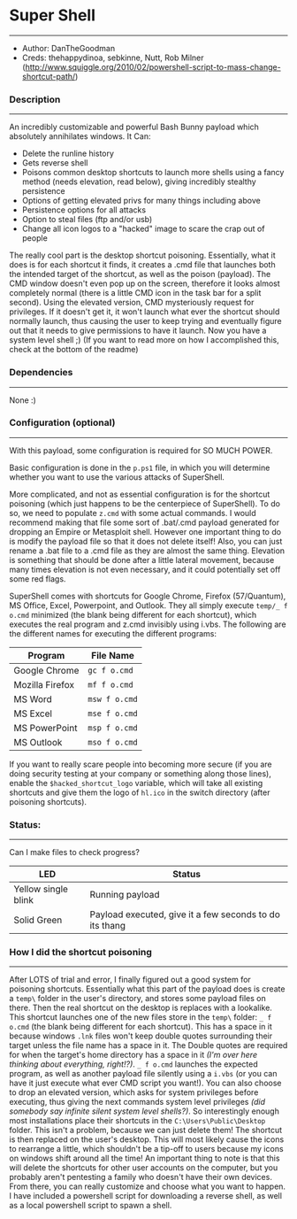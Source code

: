 # Super Shell
---
- Author: DanTheGoodman
- Creds: thehappydinoa, sebkinne, Nutt, Rob Milner (http://www.squiggle.org/2010/02/powershell-script-to-mass-change-shortcut-path/)

### Description
---
An incredibly customizable and powerful Bash Bunny payload which absolutely annihilates windows.
It Can:
- Delete the runline history
- Gets reverse shell
- Poisons common desktop shortcuts to launch more shells using a fancy method (needs elevation, read below), giving incredibly stealthy persistence
- Options of getting elevated privs for many things including above
- Persistence options for all attacks
- Option to steal files (ftp and/or usb)
- Change all icon logos to a "hacked" image to scare the crap out of people

The really cool part is the desktop shortcut poisoning. Essentially, what it does is for each shortcut it finds, it creates a .cmd file that launches both the intended target of the shortcut, as well as the poison (payload). The CMD window doesn't even pop up on the screen, therefore it looks almost completely normal (there is a little CMD icon in the task bar for a split second). Using the elevated version, CMD mysteriously request for privileges. If it doesn't get it, it won't launch what ever the shortcut should normally launch, thus causing the user to keep trying and eventually figure out that it needs to give permissions to have it launch. Now you have a system level shell ;) (If you want to read more on how I accomplished this, check at the bottom of the readme)


### Dependencies
---
None :)



### Configuration (optional)
---
With this payload, some configuration is required for SO MUCH POWER.

Basic configuration is done in the `p.ps1` file, in which you will determine whether you want to use the various attacks of SuperShell.

More complicated, and not as essential configuration is for the shortcut poisoning (which just happens to be the centerpiece of SuperShell). To do so, we need to populate `z.cmd` with some actual commands. I would recommend making that file some sort of .bat/.cmd payload generated for dropping an Empire or Metasploit shell. However one important thing to do is modify the payload file so that it does not delete itself! Also, you can just rename a .bat file to a .cmd file as they are almost the same thing. Elevation is something that should be done after a little lateral movement, because many times elevation is not even necessary, and it could potentially set off some red flags.

SuperShell comes with shortcuts for Google Chrome, Firefox (57/Quantum), MS Office, Excel, Powerpoint, and Outlook. They all simply execute `temp/_ f o.cmd` minimized (the blank being different for each shortcut), which executes the real program and z.cmd invisibly using i.vbs. The following are the different names for executing the different programs:

|Program|File Name|
|---|---|
|Google Chrome|`gc f o.cmd`|
|Mozilla Firefox|`mf f o.cmd`|
|MS Word|`msw f o.cmd`|
|MS Excel|`mse f o.cmd`|
|MS PowerPoint|`msp f o.cmd`|
|MS Outlook|`mso f o.cmd`|

If you want to really scare people into becoming more secure (if you are doing security testing at your company or something along those lines), enable the `$hacked_shortcut_logo` variable, which will take all existing shortcuts and give them the logo of `hl.ico` in the switch directory (after poisoning shortcuts).


### Status:
---
Can I make files to check progress?

|LED|Status|
|---|---|
|Yellow single blink|Running payload|
|Solid Green|Payload executed, give it a few seconds to do its thang|

### How I did the shortcut poisoning
---
After LOTS of trial and error, I finally figured out a good system for poisoning shortcuts. Essentially what this part of the payload does is create a `temp\` folder in the user's directory, and stores some payload files on there. Then the real shortcut on the desktop is replaces with a lookalike. This shortcut launches one of the new files store in the `temp\` folder: `_ f o.cmd` (the blank being different for each shortcut). This has a space in it because windows `.lnk` files won't keep double quotes surrounding their target unless the file name has a space in it. The Double quotes are required for when the target's home directory has a space in it _(I'm over here thinking about everything, right!?)_. `_ f o.cmd` launches the expected program, as well as another payload file silently using a `i.vbs` (or you can have it just execute what ever CMD script you want!). You can also choose to drop an elevated version, which asks for system privileges before executing, thus giving the next commands system level privileges _(did somebody say infinite silent system level shells?)_. So interestingly enough most installations place their shortcuts in the `C:\Users\Public\Desktop` folder. This isn't a problem, because we can just delete them! The shortcut is then replaced on the user's desktop. This will most likely cause the icons to rearrange a little, which shouldn't be a tip-off to users because my icons on windows shift around all the time! An important thing to note is that this will delete the shortcuts for other user accounts on the computer, but you probably aren't pentesting a family who doesn't have their own devices. From there, you can really customize and choose what you want to happen. I have included a powershell script for downloading a reverse shell, as well as a local powershell script to spawn a shell.
